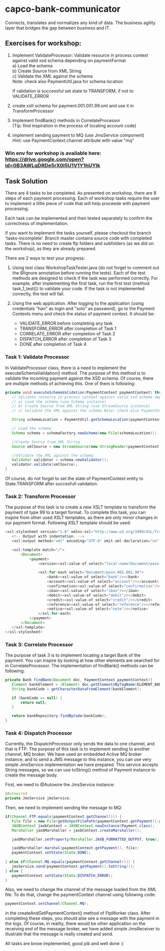 
# capco-bank-communicator 
Connects, translates and normalizes any kind of data. The business agility layer that bridges the gap between business and IT. 

## Exercises for workshop:

1. Implement ValidateProcessor:
    Validate resource in process context against valid xsd schema depending on paymentFormat<br>
    a) Load the schema<br>
    b) Create Source from XML String<br>
    c) Validate the XML against the schema<br>
    Note: check also PaymentUtil.java for schema location

    If validation is successful set state to TRANSFORM, if not to VALIDATE_ERROR    

2. create xslt schema for payment.001.001.99.xml and
    use it in TransformProcessor
 
3. Implement findBank() methods in CorrelateProcessor<br> 
    (Tip: find inspiration in the process of locating account code)

4. implement sending payment to MQ (use JmsService component)<br>
   Hint: use PaymentContext.channel attribute with value "mq"
      
###   Win env for workshop is available here: https://drive.google.com/open?id=0B3AWLqDRDe5rX0I5U1V1Y1hUYlk

## Task Solution
There are 4 tasks to be completed. As presented on workshop, there are 
8 steps of each payment processing. Each of workshop tasks require the 
user to implement a little piece of code that will help proceede with payment
processing. 

Each task can be implemented and then tested separately to confirm the
correctness of implementation.

If you want to implement the tasks yourself, please checkout the branch 'tasks-incomplete'.
Branch master contains source code with completed tasks. There is no need to create ftp
folders and subfolders (as we did on the workshop), as they are already prepared. 

There are 2 ways to test your progress:
1. Using test class WorkshopTaskTester.java (do not forget to comment out the @Ignore 
   annotation before running the tests). Each of the test methods are designed to check
   if the task was performed correctly. For example, after implementing the first task, run
   the first test (method task_1_test()) to validate your code. If the task is not implemented 
   correctly, the test will fail.<br>
   
2. Using the web application. After logging to the application (using credentials "han" as login 
    and "solo" as password), go to the Payment Contexts menu and check the status of payment
    context. It should be:<br>
     - VALIDATE_ERROR before completing any task<br>
     - TRANSFORM_ERROR after completion of Task 1<br>
     - CORRELATE_ERROR after completion of Task 2<br>
     - DISPATCH_ERROR after completion of Task 3<br>
     - DONE after completion of Task 4
   			 
###   Task 1: Validate Processor
In ValidateProcessor class, there is a need to implement the executeSchemaValidation() method. The purpose
of this method is to validate the incoming payment against the XSD schema. Of course, there are multiple 
methods of achieving this. One of them is following:

```java
private void executeSchemaValidation(PaymentContext paymentContext) throws PaymentProcessingException, SAXException, IOException {
   // Validate resource in process context against valid xsd schema depending on paymentFormat in this method:
   // a) Load the schema (use Schema instance)
   // b) Create Source from XML String (use StreamSource instance)
   // c) Validate the XML against the schema Note: check also PaymentUtil.java for schema location (use Validator)

   String schemaLocation = PaymentUtil.getSchemaLocation(paymentContext.getPaymentFormat());

   // Load the schema
   Schema schema = schemaFactory.newSchema(new File(schemaLocation));

   //Create Source from XML String
   Source xmlSource = new StreamSource(new StringReader(paymentContext.getResource()));

   //Validate the XML against the schema
   Validator validator = schema.newValidator();
   validator.validate(xmlSource);
}
```
   	
Of course, do not forget to set the state of PaymentContext entity to State.TRANSFORM after succesfull validation.
   	
### Task 2: Transform Processor
The purpose of this task is to create a new XSLT template to transform the payment of type 99 to a target format.
To complete this task, you can inspire from other used XSLT templates, as there are only minor changes in our payment format.
Following XSLT template should be used:
   
```java  
<xsl:stylesheet version="1.0" xmlns:xsl="http://www.w3.org/1999/XSL/Transform">
   <!-- Output with indentation. -->
   <xsl:output method="xml" encoding="UTF-8" omit-xml-declaration="no" indent="yes"/>

   <xsl:template match="/">
       <Document>
           <payment>
               <version><xsl:value-of select="local-name(Document/pain.001.001.99)"/></version>

               <xsl:for-each select="Document/pain.001.001.99">
                   <bank><xsl:value-of select="bank"/></bank>
                   <account><xsl:value-of select="account"/></account>
                   <confirmation><xsl:value-of select="confirmation"/></confirmation>
                   <iban><xsl:value-of select="iban"/></iban>
                   <debit><xsl:value-of select="debit"/></debit>
                   <credit><xsl:value-of select="credit"/></credit>
                   <reference><xsl:value-of select="reference"/></reference>
                   <notice><xsl:value-of select="note"/></notice>
               </xsl:for-each>
           </payment>
       </Document>
   </xsl:template>   
</xsl:stylesheet>
```
   	
### Task 3: Correlate Processor
The purpose of task 3 is to implement locating a target Bank of the payment. You can inspire by looking at
how other elements are searched for in CorrelateProcessor. The implementation of findBank() methods can be
following:
   
```java
private Bank findBank(Document doc, PaymentContext paymentContext){
   Element bankElement = (Element) doc.getElementsByTagName(ELEMENT_BANK_CODE).item(0);
   String bankCode = getCharacterDataFromElement(bankElement);

   if (bankCode == null) {
       return null;
   }

   return bankRepository.findByCode(bankCode);
}
```
   	
### Task 4: Dispatch Processor
Currently, the DispatchProcessor only sends the data to one channel, and that is FTP. The purpose of this task
is to implement sending to another channel, MQ broker. We have used an embedded Active MQ broker instance,
and to send a JMS message to this instance, you can use very simple JmsService implementation we have prepared.
This service accepts String messages, so we can use toString() method of Payment instance to create the message body.
      
First, we need to @Autowire the JmsService instance:
   
```java
@Autowired
private JmsService jmsService;
```
   	
Then, we need to implement sending the message to MQ:

```java
if(Channel.FTP.equals(paymentContext.getChannel())) {
   File file = new File(getOutputFilePath(paymentContext.getPayment().getBank().getOutputChannel()));
   JAXBContext jaxbContext = JAXBContext.newInstance(Payment.class);
   Marshaller jaxbMarshaller = jaxbContext.createMarshaller();

   jaxbMarshaller.setProperty(Marshaller.JAXB_FORMATTED_OUTPUT, true);

   jaxbMarshaller.marshal(paymentContext.getPayment(), file);
   paymentContext.setState(State.DONE);
   
} else if(Channel.MQ.equals(paymentContext.getChannel())) {
   jmsService.send(paymentContext.getPayment().toString());
} else {
   paymentContext.setState(State.DISPATCH_ERROR);
}
```
   		
Also, we need to change the channel of the message loaded from the XML file. To do that, change the paymentContext channel
using following code:
   
```java
paymentContext.setChannel(Channel.MQ);
```
   	
in the createAndGetPaymentContext() method of FtpWorker class. After completing these steps, you should alse see a message
with the payment in the logs. Of course, in reality, there would be other application on the receiving end of the message broker,
we have added simple JmsReceiver to illustrate that the message is really created and send.
   	
All tasks are bnow implemented, good job and well done :)	
   			 
